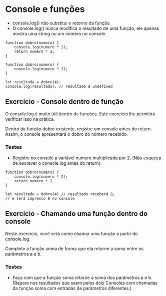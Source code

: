 # Console e funções

- console.log() não substitui o retorno da função.
- O console.log() nunca modifica o resultado de uma função, ele apenas mostra uma string ou um número no console.

```
function dobro(numero) {
    console.log(numero * 2);
    return numero * 2;
}
```

```
function dobro(numero) {
    console.log(numero * 2);
}

let resultado = dobro(4);
console.log(resultado); // resultado é undefined
```

## Exercício - Console dentro de função

O console.log é muito útil dentro de funções. Este exercício lhe permitirá verificar isso na prática.

Dentro da função dobro existente, registre um console antes do return. Assim, o console apresentará o dobro do número recebido.

### Testes
- Registre no console a variável numero multiplicada por 2. (Não esqueça de escrever o console.log antes do return).

```
function dobro(numero) {
    console.log(numero * 2);
    return numero * 2
}

let resultado = dobro(4) // resultado receberá 8,
// e será impresso 8 no console
```

## Exercício - Chamando uma função dentro do console

Neste exercício, você verá como chamar uma função a partir do console.log.

Complete a função soma de forma que ela retorne a soma entre os parâmetros a e b.

### Testes
- Faça com que a função soma retorne a soma dos parâmetros a e b. (Repare nos resultados que saem pelos dois Consoles com chamadas da função soma com entradas de parâmetros diferentes.)

